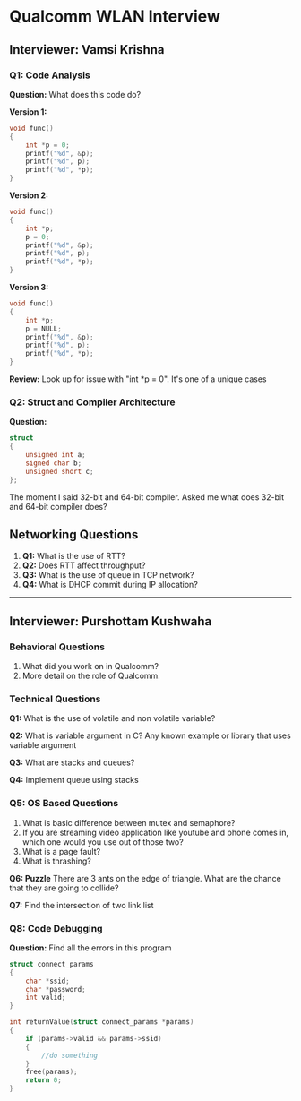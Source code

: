# Qualcomm WLAN Interview

## Interviewer: Vamsi Krishna

### Q1: Code Analysis

**Question:** What does this code do?

**Version 1:**
```c
void func() 
{
    int *p = 0;
    printf("%d", &p);
    printf("%d", p);
    printf("%d", *p); 
}
```

**Version 2:**
```c
void func() 
{
    int *p;
    p = 0;
    printf("%d", &p);
    printf("%d", p);
    printf("%d", *p);
}
```

**Version 3:**
```c
void func() 
{
    int *p;
    p = NULL;
    printf("%d", &p);
    printf("%d", p);
    printf("%d", *p);
}
```

**Review:** Look up for issue with "int *p = 0". It's one of a unique cases

### Q2: Struct and Compiler Architecture

**Question:** 
```c
struct 
{
    unsigned int a;
    signed char b;
    unsigned short c;
};
```

The moment I said 32-bit and 64-bit compiler. Asked me what does 32-bit and 64-bit compiler does?

## Networking Questions

1. **Q1:** What is the use of RTT?
2. **Q2:** Does RTT affect throughput?
3. **Q3:** What is the use of queue in TCP network?
4. **Q4:** What is DHCP commit during IP allocation?

---

## Interviewer: Purshottam Kushwaha

### Behavioral Questions

1. What did you work on in Qualcomm?
2. More detail on the role of Qualcomm.

### Technical Questions

**Q1:** What is the use of volatile and non volatile variable?

**Q2:** What is variable argument in C? Any known example or library that uses variable argument

**Q3:** What are stacks and queues?

**Q4:** Implement queue using stacks

### Q5: OS Based Questions

1. What is basic difference between mutex and semaphore?
2. If you are streaming video application like youtube and phone comes in, which one would you use out of those two?
3. What is a page fault?
4. What is thrashing?

**Q6: Puzzle**
There are 3 ants on the edge of triangle. What are the chance that they are going to collide?

**Q7:** Find the intersection of two link list

### Q8: Code Debugging

**Question:** Find all the errors in this program

```c
struct connect_params
{
    char *ssid;
    char *password;
    int valid;
}

int returnValue(struct connect_params *params)
{
    if (params->valid && params->ssid)
    {
        //do something
    }
    free(params);
    return 0;
}
```
